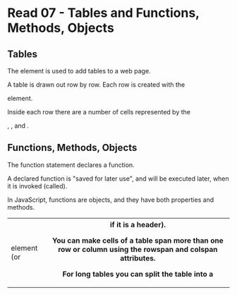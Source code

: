 # Read 07 - Tables and Functions, Methods, Objects #

## Tables ##

The <table> element is used to add tables to a web page. 

A table is drawn out row by row. Each row is created with the <tr> element. 

Inside each row there are a number of cells represented by the <td> element (or <th> if it is a header). 

You can make cells of a table span more than one row or column using the rowspan and colspan attributes. 

For long tables you can split the table into a <thead>, <tbody>, and <tfoot>. 


## Functions, Methods, Objects ##

The function statement declares a function.

A declared function is "saved for later use", and will be executed later, when it is invoked (called).

In JavaScript, functions are objects, and they have both properties and methods.